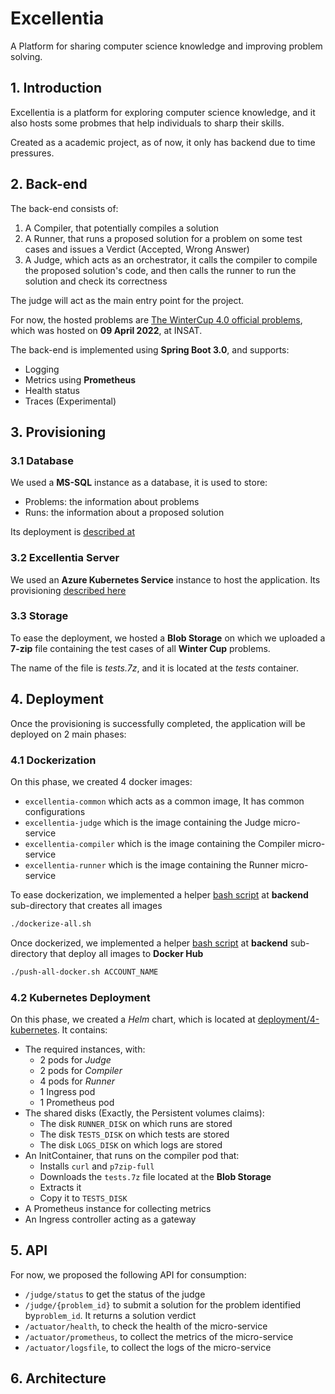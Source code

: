 # Excellentia
A Platform for sharing computer science knowledge and improving problem solving.

## 1. Introduction
Excellentia is a platform for exploring computer science knowledge, and it also hosts some probmes that help individuals to sharp their skills.

Created as a academic project, as of now, it only has backend due to time pressures.

## 2. Back-end
The back-end consists of:
1. A Compiler, that potentially compiles a solution
2. A Runner, that runs a proposed solution for a problem on some test cases and issues a Verdict (Accepted, Wrong Answer)
3. A Judge, which acts as an orchestrator, it calls the compiler to compile the proposed solution's code, and then calls the runner to run the solution and check its correctness

The judge will act as the main entry point for the project.

For now, the hosted problems are [The WinterCup 4.0 official problems](WinterCup4.0.pdf), which was hosted on **09 April 2022**, at INSAT.



The back-end is implemented using **Spring Boot 3.0**, and supports:

- Logging
- Metrics using **Prometheus**
- Health status
- Traces (Experimental)





## 3. Provisioning  

### 3.1 Database

We used a **MS-SQL** instance as a database, it is used to store:

- Problems: the information about problems
- Runs: the information about a proposed solution

Its deployment is [described at](deployment/1-sql-server)



### 3.2 Excellentia Server

We used an **Azure Kubernetes Service** instance to host the application. Its provisioning [described here](deployment/2-excellentia-server)



### 3.3 Storage

To ease the deployment, we  hosted a **Blob Storage** on which we uploaded a **7-zip** file containing the test cases of all **Winter Cup** problems.

The name of the file is *tests.7z*, and it is located at the *tests* container.



## 4. Deployment

Once the provisioning is successfully completed, the application will be deployed on 2 main phases:

### 4.1 Dockerization

On this phase, we created 4 docker images:

- `excellentia-common` which acts as a common image, It has common configurations
- `excellentia-judge` which is the image containing the Judge micro-service
- `excellentia-compiler` which is the image containing the Compiler micro-service
- `excellentia-runner` which is the image containing the Runner micro-service

To ease dockerization, we implemented a helper [bash script](backend/dockerize-all.sh) at **backend** sub-directory that creates all images

```bash
./dockerize-all.sh
```



Once dockerized, we implemented a helper [bash script](backend/push-all-docker.sh) at **backend** sub-directory that deploy all images to **Docker Hub**

```bash
./push-all-docker.sh ACCOUNT_NAME
```



### 4.2 Kubernetes Deployment

On this phase, we created a *Helm* chart, which is located at [deployment/4-kubernetes](deployment/4-kubernetes). It contains:

- The required instances, with:
  - $2$ pods for *Judge*
  - $2$ pods for *Compiler*
  - $4$ pods for *Runner*
  - $1$ Ingress pod
  - $1$ Prometheus pod
- The shared disks (Exactly, the Persistent volumes claims):
  - The disk `RUNNER_DISK` on which runs are stored
  - The disk `TESTS_DISK` on which tests are stored
  - The disk `LOGS_DISK` on which logs are stored
- An InitContainer, that runs on the compiler pod that:
  - Installs `curl` and `p7zip-full`
  - Downloads the `tests.7z` file located at the **Blob Storage**
  - Extracts it
  - Copy it to `TESTS_DISK`
- A Prometheus instance for collecting metrics
- An Ingress controller acting as a gateway



## 5. API

For now, we proposed the following API for consumption:

- `/judge/status` to get the status of the judge
- `/judge/{problem_id}` to submit a solution for the problem identified by`problem_id`. It returns a solution verdict
- `/actuator/health`, to check the health of the micro-service
- `/actuator/prometheus`, to collect the metrics of the micro-service
- `/actuator/logsfile`, to collect the logs of the micro-service

## 6. Architecture

